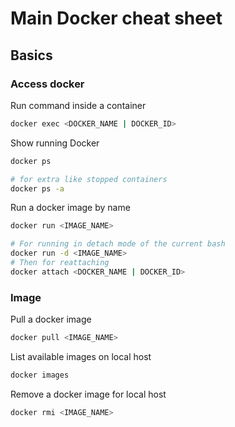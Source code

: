 # Main Docker cheat sheet

## Basics

### Access docker

Run command inside a container
```bash
docker exec <DOCKER_NAME | DOCKER_ID>
```

Show running Docker
```bash
docker ps

# for extra like stopped containers
docker ps -a
```

Run a docker image by name
```bash
docker run <IMAGE_NAME>

# For running in detach mode of the current bash
docker run -d <IMAGE_NAME>
# Then for reattaching
docker attach <DOCKER_NAME | DOCKER_ID>
```

### Image

Pull a docker image
```bash
docker pull <IMAGE_NAME>
```

List available images on local host
```bash
docker images
```

Remove a docker image for local host
```bash
docker rmi <IMAGE_NAME>
```

